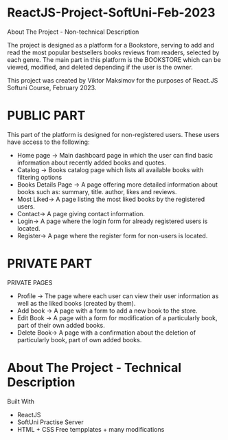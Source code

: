# ReactJS-Project-SoftUni-Feb-2023

About The Project - Non-technical Description

The project is designed as a platform for a Bookstore, serving to add and read the most popular bestsellers books reviews from readers, selected by each genre.
The main part  in this platform is the BOOKSTORE which can be viewed, modified, and deleted depending if the user is the owner.

This project was created by Viktor Maksimov for the purposes of React.JS Softuni Course, February 2023.

# PUBLIC PART

This part of the platform is designed for non-registered users. These users have access to the following:

 - Home page -> Main dashboard page in which the user can find basic information about recently added books and quotes.
 - Catalog -> Books catalog page which lists all available books with filtering options
 - Books Details Page -> A page offering more detailed information about books such as: summary, title. author, likes and reviews.
 - Most Liked-> A page listing the most liked books by the registered users.
 - Contact-> A page giving contact information.
 - Login-> A page where the login form for already registered users is located.
 - Register-> A page where the register form for non-users is located.


# PRIVATE PART

  PRIVATE PAGES
  
  - Profile -> The page where each user can view their user information as well as the liked books (created by them).
  - Add book -> A page with a form to add a new book to the store.
  - Edit Book -> A page with a form for modification of a particularly book, part of their own added books.
  - Delete Book-> A page with a confirmation about the deletion of particularly book, part of own added books.

# About The Project - Technical Description

Built With
 - ReactJS
 - SoftUni Practise Server 
 - HTML + CSS Free tempplates + many modifications
